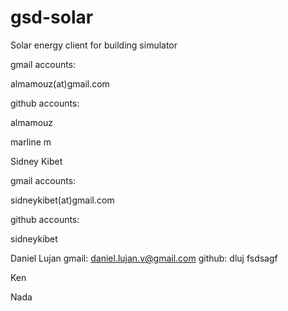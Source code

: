 gsd-solar
=========

Solar energy client for building simulator

gmail accounts:

almamouz(at)gmail.com

github accounts:

almamouz

marline m

Sidney Kibet

gmail accounts:

sidneykibet(at)gmail.com

github accounts:

sidneykibet


Daniel Lujan
gmail: daniel.lujan.v@gmail.com
github: dluj
fsdsagf

Ken

Nada
